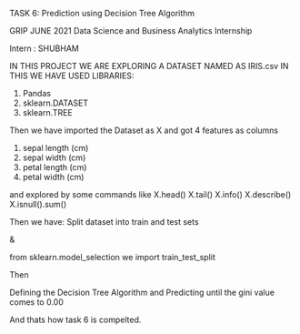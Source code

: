 TASK 6: Prediction using Decision Tree Algorithm

GRIP JUNE 2021 Data Science and Business Analytics Internship

Intern : SHUBHAM

IN THIS PROJECT WE ARE EXPLORING A DATASET NAMED AS IRIS.csv
IN THIS WE HAVE USED LIBRARIES:
1. Pandas
2. sklearn.DATASET
3. sklearn.TREE

Then we have imported the Dataset as X
and got 4 features as columns
1. sepal length (cm)	
2. sepal width (cm)	
3. petal length (cm)	
4. petal width (cm)

and explored by some commands like
X.head()
X.tail()
X.info()
X.describe()
X.isnull().sum()

Then we have: Split dataset into train and test sets

&

from sklearn.model_selection we import train_test_split

Then

Defining the Decision Tree Algorithm and Predicting until the gini value comes to 0.00

And thats how task 6 is compelted.

